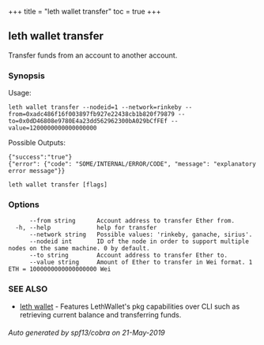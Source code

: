 +++
title = "leth wallet transfer"
toc = true
+++
## leth wallet transfer

Transfer funds from an account to another account.

### Synopsis


Usage:

	leth wallet transfer --nodeid=1 --network=rinkeby --from=0xadc486f16f003897fb927e22438cb1b820f79879 --to=0x0dD46808e9780E4a23dd562962300bA029bCfFEf --value=1200000000000000000

Possible Outputs:

	{"success":"true"}
	{"error": {"code": "SOME/INTERNAL/ERROR/CODE", "message": "explanatory error message"}}


```
leth wallet transfer [flags]
```

### Options

```
      --from string      Account address to transfer Ether from.
  -h, --help             help for transfer
      --network string   Possible values: 'rinkeby, ganache, sirius'.
      --nodeid int       ID of the node in order to support multiple nodes on the same machine. 0 by default.
      --to string        Account address to transfer Ether to.
      --value string     Amount of Ether to transfer in Wei format. 1 ETH = 1000000000000000000 Wei
```

### SEE ALSO

* [leth wallet](/cli-docs/leth/wallet/)	 - Features LethWallet's pkg capabilities over CLI such as retrieving current balance and transferring funds.

###### Auto generated by spf13/cobra on 21-May-2019
